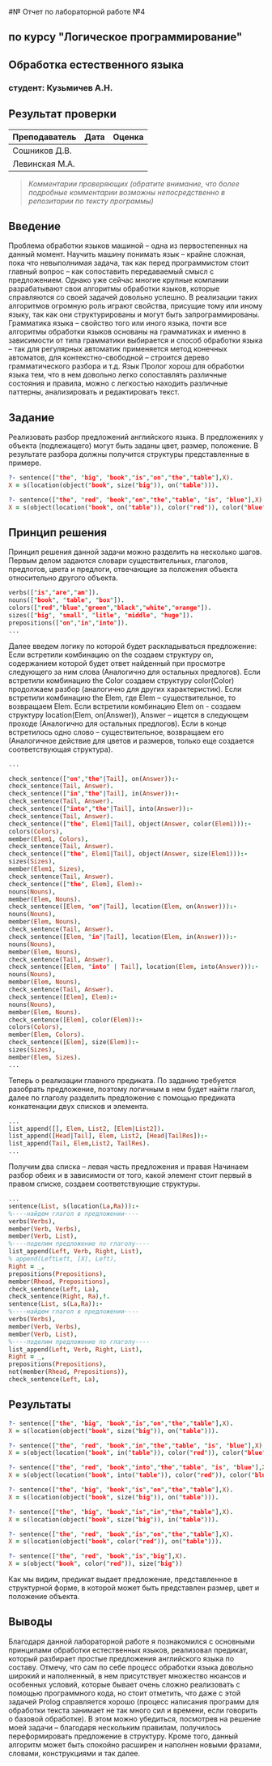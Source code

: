 #№ Отчет по лабораторной работе №4
## по курсу "Логическое программирование"

## Обработка естественного языка

### студент: Кузьмичев А.Н.

## Результат проверки

| Преподаватель | Дата | Оценка |
|-------------------|--------------|---------------|
| Сошников Д.В. | | |
| Левинская М.А.| | |

> *Комментарии проверяющих (обратите внимание, что более подробные комментарии возможны непосредственно в репозитории по тексту программы)*

## Введение

Проблема обработки языков машиной – одна из первостепенных на данный момент. Научить машину понимать язык – крайне сложная, пока что невыполнимая задача, так как перед программистом стоит главный вопрос – как сопоставить передаваемый смысл с предложением. Однако уже сейчас многие крупные компании разрабатывают свои алгоритмы обработки языков, которые справляются со своей задачей довольно успешно. В реализации таких алгоритмов огромную роль играют свойства, присущие тому или иному языку, так как они структурированы и могут быть запрограммированы.
Грамматика языка – свойство того или иного языка, почти все алгоритмы обработки языков основаны на грамматиках и именно в зависимости от типа грамматики выбирается и способ обработки языка – так для регулярных автоматик применяется метод конечных автоматов, для контекстно-свободной – строится дерево грамматического разбора и т.д.
Язык Пролог хорош для обработки языка тем, что в нем довольно легко сопоставлять различные состояния и правила, можно с легкостью находить различные паттерны, анализировать и редактировать текст.

## Задание

Реализовать разбор предложений английского языка. В предложениях у объекта (подлежащего) могут быть заданы цвет, размер, положение. В результате разбора должны получится структуры представленные в примере.

```prolog
?- sentence(["the", "big", "book","is","on","the","table"],X).
X = s(location(object("book", size("big")), on("table"))).

?- sentence(["the", "red", "book","on","the","table", "is", "blue"],X).
X = s(object(location("book", on("table")), color("red")), color("blue")).
```
## Принцип решения

Принцип решения данной задачи можно разделить на несколько шагов.\
Первым делом задаются словари существительных, глаголов, предлогов, цвета и предлоги, отвечающие за положения объекта относительно другого объекта.

```prolog
verbs(["is","are","am"]).
nouns(["book", "table", "box"]).
colors(["red","blue","green","black","white","orange"]).
sizes(["big", "small", "litle", "middle", "huge"]).
prepositions(["on","in","into"]).
...
```
Далее введем логику по которой будет раскладываться предложение:
Если встретили комбинацию on the создаем структуру on, содержанием которой будет ответ найденный при просмотре следующего за ним слова (Аналогично для остальных предлогов).
Если встретили комбинацию the Сolor создаем структуру color(Color) продолжаем разбор (аналогично для других характеристик).
Если встретили комбинацию the Elem, где Elem – существительное, то возвращаем Elem.
Если встретили комбинацию Elem on - создаем структуру location(Elem, on(Answer)), Answer – ищется в следующем проходе (Аналогично для остальных предлогов).
Если в конце встретилось одно слово – существительное, возвращаем его (Аналогичное действие для цветов и размеров, только еще создается соответствующая структура).

```prolog
...

check_sentence(["on","the"|Tail], on(Answer)):-
check_sentence(Tail, Answer).
check_sentence(["in","the"|Tail], in(Answer)):-
check_sentence(Tail, Answer).
check_sentence(["into","the"|Tail], into(Answer)):-
check_sentence(Tail, Answer).
check_sentence(["the", Elem1|Tail], object(Answer, color(Elem1))):-
colors(Colors),
member(Elem1, Colors),
check_sentence(Tail, Answer).
check_sentence(["the", Elem1|Tail], object(Answer, size(Elem1))):-
sizes(Sizes),
member(Elem1, Sizes),
check_sentence(Tail, Answer).
check_sentence(["the", Elem], Elem):-
nouns(Nouns),
member(Elem, Nouns).
check_sentence([Elem, "on"|Tail], location(Elem, on(Answer))):-
nouns(Nouns),
member(Elem, Nouns),
check_sentence(Tail, Answer).
check_sentence([Elem, "in"|Tail], location(Elem, in(Answer))):-
nouns(Nouns),
member(Elem, Nouns),
check_sentence(Tail, Answer).
check_sentence([Elem, "into" | Tail], location(Elem, into(Answer))):-
nouns(Nouns),
member(Elem, Nouns),
check_sentence(Tail, Answer).
check_sentence([Elem], Elem):-
nouns(Nouns),
member(Elem, Nouns).
check_sentence([Elem], color(Elem)):-
colors(Colors),
member(Elem, Colors).
check_sentence([Elem], size(Elem)):-
sizes(Sizes),
member(Elem, Sizes).
...
```

Теперь о реализации главного предиката. По заданию требуется разобрать предложение, поэтому логичным в нем будет найти глагол, далее по глаголу разделить предложение с помощью предиката конкатенации двух списков и элемента.

```prolog
...
list_append([], Elem, List2, [Elem|List2]).
list_append([Head|Tail], Elem, List2, [Head|TailRes]):-
list_append(Tail, Elem,List2, TailRes).
...
```

Получим два списка – левая часть предложения и правая
Начинаем разбор обеих и в зависимости от того, какой элемент стоит первый в правом списке, создаем соответствующие структуры.

```prolog
...
sentence(List, s(location(La,Ra))):-
%----найдем глагол в предложении----
verbs(Verbs),
member(Verb, Verbs),
member(Verb, List),
%----поделим предложение по глаголу----
list_append(Left, Verb, Right, List),
% append(LeftLeft, [X], Left),
Right = _,
prepositions(Prepositions),
member(Rhead, Prepositions),
check_sentence(Left, La),
check_sentence(Right, Ra),!.
sentence(List, s(La,Ra)):-
%----найдем глагол в предложении----
verbs(Verbs),
member(Verb, Verbs),
member(Verb, List),
%----поделим предложение по глаголу----
list_append(Left, Verb, Right, List),
Right = _,
prepositions(Prepositions),
not(member(Rhead, Prepositions)),
check_sentence(Left, La),
```
## Результаты
```prolog
?- sentence(["the", "big", "book","is","on","the","table"],X).
X = s(location(object("book", size("big")), on("table"))).

?- sentence(["the", "red", "book","in","the","table", "is", "blue"],X).
X = s(object(location("book", in("table")), color("red")), color("blue")).

?- sentence(["the", "red", "book","into","the","table", "is", "blue"],X).
X = s(object(location("book", into("table")), color("red")), color("blue")).

?- sentence(["the", "big", "book","is","on","the","table"],X).
X = s(location(object("book", size("big")), on("table"))).

?- sentence(["the", "big", "book","is","in","the","table"],X).
X = s(location(object("book", size("big")), in("table"))).

?- sentence(["the", "red", "book","is","on","the","table"],X).
X = s(location(object("book", color("red")), on("table"))).

?- sentence(["the", "red", "book","is","big"],X).
X = s(object("book", color("red")), size("big"))
```

Как мы видим, предикат выдает предложение, представленное в структурной форме, в которой может быть представлен размер, цвет и положение объекта.
## Выводы

Благодаря данной лабораторной работе я познакомился с основными принципами обработки естественных языков, реализовал предикат, который разбирает простые предложения английского языка по составу. Отмечу, что сам по себе процесс обработки языка довольно широкий и наполненный, в нем присутствует множество нюансов и особенных условий, которые бывает очень сложно реализовать с помощью программного кода, но стоит отметить, что даже с этой задачей Prolog справляется хорошо (процесс написания программ для обработки текста занимает не так много сил и времени, если говорить о базовой обработке). В этом можно убедиться, посмотрев на решение моей задачи – благодаря нескольким правилам, получилось переформировать предложение в структуру. Кроме того, данный алгоритм может быть спокойно расширен и наполнен новыми фразами, словами, конструкциями и так далее.
